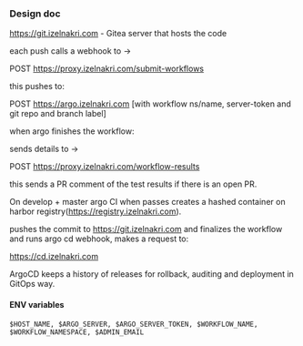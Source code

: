 ### Design doc

https://git.izelnakri.com - Gitea server that hosts the code

each push calls a webhook to ->

POST https://proxy.izelnakri.com/submit-workflows

this pushes to:

POST https://argo.izelnakri.com [with workflow ns/name, server-token and git repo and branch label]

when argo finishes the workflow:

sends details to ->

POST https://proxy.izelnakri.com/workflow-results

this sends a PR comment of the test results if there is an open PR.

On develop + master argo CI when passes creates a hashed container on harbor registry(https://registry.izelnakri.com).

pushes the commit to https://git.izelnakri.com and finalizes the workflow and runs argo cd webhook, makes a request to:

https://cd.izelnakri.com

ArgoCD keeps a history of releases for rollback, auditing and deployment in GitOps way.

#### ENV variables

```
$HOST_NAME, $ARGO_SERVER, $ARGO_SERVER_TOKEN, $WORKFLOW_NAME, $WORKFLOW_NAMESPACE, $ADMIN_EMAIL
```
